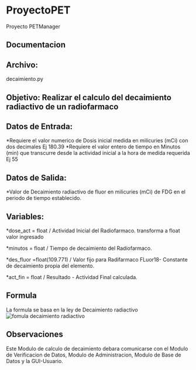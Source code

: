 # ProyectoPET
Proyecto PETManager

## **Documentacion**
## **Archivo:**
decaimiento.py
## **Objetivo**: Realizar el calculo del decaimiento radiactivo de un radiofarmaco
## **Datos de Entrada:**
*Requiere el valor numerico de Dosis inicial medida en milicuries (mCi) con dos decimales Ej 180.39
*Requiere el valor entero de tiempo en Minutos (min) que transcurre desde la actividad inicial a la hora de medida requerida Ej 55

## **Datos de Salida:**
*Valor de Decaimiento radiactivo de fluor en milicuries (mCi) de FDG en el periodo de tiempo establecido.

## **Variables:**
*dose_act = float / Actividad Inicial del Radiofarmaco. transforma a float valor ingresado

*minutos = float / Tiempo de decaimiento del Radiofarmaco.

*des_fluor =float(109.771) / Valor fijo para Radifarmaco FLuor18- Constante de decaimiento propia del elemento.

*act_fin = float / Resultado - Actividad Final calculada.


## **Formula**
La formula se basa en la ley de Decaimiento radiactivo
![fomula decaimiento radiactivo](http://2.bp.blogspot.com/-5Frs2P2kPg0/U1O5U789ycI/AAAAAAAAAZw/j1ruPf8Imsw/s1600/F%C3%B3rmula+de+la+desintegraci%C3%B3n.jpg)

## **Observaciones**
Este Modulo de calculo de decaimiento debara comunicarse con el Modulo de Verificacion de Datos, Modulo de Administracion, Modulo de Base de Datos y la GUI-Usuario.
